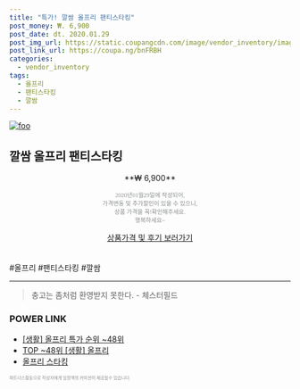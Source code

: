```yaml
--- 
title: "특가! 깔쌈 올프리 팬티스타킹" 
post_money: ₩. 6,900 
post_date: dt. 2020.01.29 
post_img_url: https://static.coupangcdn.com/image/vendor_inventory/images/2019/03/08/15/1/1e3ba597-0f9c-4518-810b-b4247ca4552a.jpg 
post_link_url: https://coupa.ng/bnFRBH 
categories: 
  - vendor_inventory 
tags: 
  - 올프리 
  - 팬티스타킹 
  - 깔쌈 
--- 
```

[![foo](https://static.coupangcdn.com/image/vendor_inventory/images/2019/03/08/15/1/1e3ba597-0f9c-4518-810b-b4247ca4552a.jpg)](https://coupa.ng/bnFRBH) 

## 깔쌈 올프리 팬티스타킹 
<p style="text-align: center;">**₩ 6,900**</p> 
<p style="text-align: center;"><span style="color: #898c8f; font-family: Georgia,Times,serif; font-size: 0.75em;">2020년01월29일에 작성되어, <br>가격변동 및 추가할인이 있을 수 있으니,<br> 상품 가격을 꼭!확인해주세요.<br>행복하세요~</span> 
</p>	 
<div markdown="0" style="text-align: center;"><a href="https://coupa.ng/bnFRBH" class="btn btn--success">상품가격 및 후기 보러가기</a></div> 
<br><br> 
  #올프리 #팬티스타킹 #깔쌈 
<hr> 

> 충고는 좀처럼 환영받지 못한다. - 체스터필드 


### POWER LINK

* <a href="https://blog.naver.com/sakai111/221788305564" target="_blank"> [생활] 올프리 특가 순위 ~48위</a>
* <a href="https://blog.naver.com/an0733/221788305558" target="_blank"> TOP ~48위 [생활] 올프리</a>
* <a href="https://blog.naver.com/fasyy4321/221788586198" target="_blank">올프리 스타킹</a>

<span style="color: #898c8f; font-family: Georgia,Times,serif; font-size: 0.55em;">파트너스활동으로 작성자에게 일정액의 커미션이 제공될수 있습니다.</span> 
